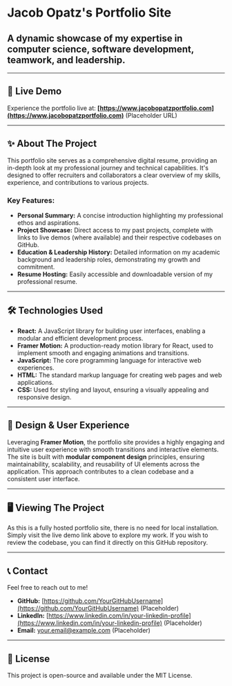 # Jacob Opatz's Portfolio Site

## A dynamic showcase of my expertise in computer science, software development, teamwork, and leadership.

---

## 🚀 Live Demo

Experience the portfolio live at: **[https://www.jacobopatzportfolio.com](https://www.jacobopatzportfolio.com)** (Placeholder URL)

---

## ✨ About The Project

This portfolio site serves as a comprehensive digital resume, providing an in-depth look at my professional journey and technical capabilities. It's designed to offer recruiters and collaborators a clear overview of my skills, experience, and contributions to various projects.

### Key Features:
* **Personal Summary:** A concise introduction highlighting my professional ethos and aspirations.
* **Project Showcase:** Direct access to my past projects, complete with links to live demos (where available) and their respective codebases on GitHub.
* **Education & Leadership History:** Detailed information on my academic background and leadership roles, demonstrating my growth and commitment.
* **Resume Hosting:** Easily accessible and downloadable version of my professional resume.

---

## 🛠️ Technologies Used

* **React:** A JavaScript library for building user interfaces, enabling a modular and efficient development process.
* **Framer Motion:** A production-ready motion library for React, used to implement smooth and engaging animations and transitions.
* **JavaScript:** The core programming language for interactive web experiences.
* **HTML:** The standard markup language for creating web pages and web applications.
* **CSS:** Used for styling and layout, ensuring a visually appealing and responsive design.

---

## 🎨 Design & User Experience

Leveraging **Framer Motion**, the portfolio site provides a highly engaging and intuitive user experience with smooth transitions and interactive elements. The site is built with **modular component design** principles, ensuring maintainability, scalability, and reusability of UI elements across the application. This approach contributes to a clean codebase and a consistent user interface.

---

## 🖥️ Viewing The Project

As this is a fully hosted portfolio site, there is no need for local installation. Simply visit the live demo link above to explore my work. If you wish to review the codebase, you can find it directly on this GitHub repository.

---

## 📞 Contact

Feel free to reach out to me!

* **GitHub:** [https://github.com/YourGitHubUsername](https://github.com/YourGitHubUsername) (Placeholder)
* **LinkedIn:** [https://www.linkedin.com/in/your-linkedin-profile](https://www.linkedin.com/in/your-linkedin-profile) (Placeholder)
* **Email:** [your.email@example.com](mailto:your.email@example.com) (Placeholder)

---

## 📄 License

This project is open-source and available under the MIT License.